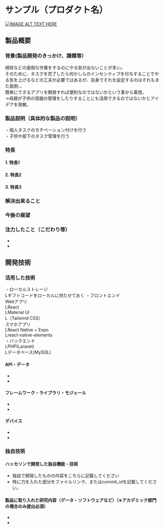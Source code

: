 # サンプル（プロダクト名）

[![IMAGE ALT TEXT HERE](https://jphacks.com/wp-content/uploads/2022/08/JPHACKS2022_ogp.jpg)](https://www.youtube.com/watch?v=LUPQFB4QyVo)

## 製品概要
### 背景(製品開発のきっかけ、課題等）
 掃除などの面倒な作業をするのにやる気が出ないことが多い。<br>
 そのために、タスクを完了したら何かしらのインセンティブを付与することでやる気を上げるなどの工夫が必要ではあるが、自身でそれを設定するのはそれもまた面倒、、<br>
 簡単にできるアプリを開発すれば便利なのではないかという事から着想。<br>
 →母親が子供の宿題の管理をしたりすることにも活用できるのではないかとアイデアを発散。<br>
 
### 製品説明（具体的な製品の説明）
・個人タスクのモチベーション付けを行う<br>
・子供や部下のタスク管理を行う
### 特長
#### 1. 特長1
#### 2. 特長2
#### 3. 特長3

### 解決出来ること
### 今後の展望
### 注力したこと（こだわり等）
* 
* 

## 開発技術
### 活用した技術
・ローカルストレージ<br>
	 Lギフトコードをローカルに持たせておく
・フロントエンド<br>
 	Webアプリ<br>
   LReact<br>
		  LMaterial UI<br>
		  L（Tailwind CSS）<br>
	 スマホアプリ<br>
		 LReact Native + Expo<br>
		 Lreact-native-elements<br>
・バックエンド<br>
 	LPHP(Laravel)<br>
	 Lデータベース(MySQL)<br>

#### API・データ
* 
* 

#### フレームワーク・ライブラリ・モジュール
* 
* 

#### デバイス
* 
* 

### 独自技術
#### ハッカソンで開発した独自機能・技術
* 独自で開発したものの内容をこちらに記載してください
* 特に力を入れた部分をファイルリンク、またはcommit_idを記載してください。

#### 製品に取り入れた研究内容（データ・ソフトウェアなど）（※アカデミック部門の場合のみ提出必須）
* 
* 
